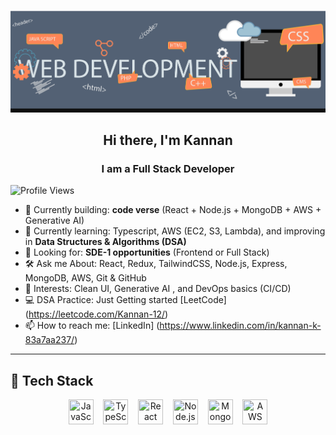 <!-- Banner -->
![My Banner](https://raw.githubusercontent.com/kannan126/kannan126/main/assets/my-banner.png)

<h2 align="center">Hi there, I'm Kannan</h2>
<h3 align="center">I am a Full Stack Developer</h3>

<!-- Profile Views (left aligned) -->
![Profile Views](https://komarev.com/ghpvc/?username=kannan126&label=Profile%20views&color=0e75b6&style=flat)

<!-- What I'm Doing -->
- 🔭 Currently building: **code verse** (React + Node.js + MongoDB + AWS + Generative AI)  
- 🌱 Currently learning: Typescript, AWS (EC2, S3, Lambda), and improving in **Data Structures & Algorithms (DSA)**  
- 💼 Looking for: **SDE-1 opportunities** (Frontend or Full Stack)  
- 🛠️ Ask me About: React, Redux, TailwindCSS, Node.js, Express, MongoDB, AWS, Git & GitHub  
- 🧠 Interests: Clean UI, Generative AI , and DevOps basics (CI/CD)   
- 💻 DSA Practice: Just Getting started [LeetCode] (https://leetcode.com/Kannan-12/)  
- 📫 How to reach me: [LinkedIn] (https://www.linkedin.com/in/kannan-k-83a7aa237/)

---

## 🚀 Tech Stack

<p align="center">
  <img src="https://cdn.jsdelivr.net/gh/devicons/devicon/icons/javascript/javascript-original.svg" title="JavaScript" width="40" height="40" />
  &nbsp;&nbsp;
  <img src="https://cdn.jsdelivr.net/gh/devicons/devicon/icons/typescript/typescript-original.svg" title="TypeScript" width="40" height="40" />
  &nbsp;&nbsp;
  <img src="https://cdn.jsdelivr.net/gh/devicons/devicon/icons/react/react-original.svg" title="React" width="40" height="40" />
  &nbsp;&nbsp;
  <img src="https://cdn.jsdelivr.net/gh/devicons/devicon/icons/nodejs/nodejs-original.svg" title="Node.js" width="40" height="40" />
  &nbsp;&nbsp;
  <img src="https://cdn.jsdelivr.net/gh/devicons/devicon/icons/mongodb/mongodb-original.svg" title="MongoDB" width="40" height="40" />
  &nbsp;&nbsp;
  <img src="https://cdn.jsdelivr.net/npm/simple-icons@v9/icons/amazonaws.svg" title="AWS" width="40" height="40" />
</p>

